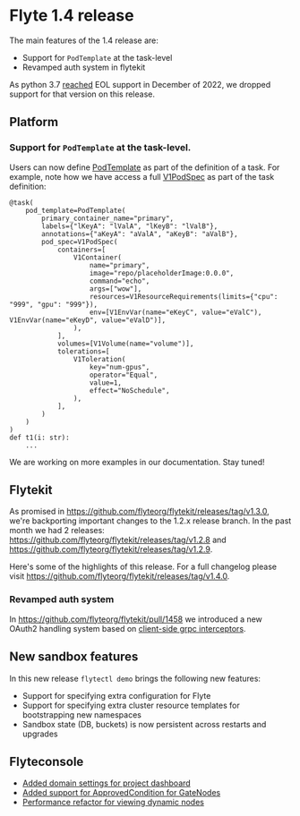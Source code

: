 # Flyte 1.4 release

The main features of the 1.4 release are:
- Support for `PodTemplate` at the task-level
- Revamped auth system in flytekit

As python 3.7 [reached](https://endoflife.date/python) EOL support in December of 2022, we dropped support for that version on this release.

## Platform

### Support for `PodTemplate` at the task-level. 
Users can now define [PodTemplate](https://docs.flyte.org/en/latest/deployment/configuration/general.html#using-default-k8s-podtemplates) as part of the definition of a task. For example, note how we have access a full [V1PodSpec](https://github.com/kubernetes-client/python/blob/master/kubernetes/docs/V1PodSpec.md) as part of the task definition:

```python=
@task(
    pod_template=PodTemplate(
        primary_container_name="primary",
        labels={"lKeyA": "lValA", "lKeyB": "lValB"},
        annotations={"aKeyA": "aValA", "aKeyB": "aValB"},
        pod_spec=V1PodSpec(
            containers=[
                V1Container(
                    name="primary",
                    image="repo/placeholderImage:0.0.0",
                    command="echo",
                    args=["wow"],
                    resources=V1ResourceRequirements(limits={"cpu": "999", "gpu": "999"}),
                    env=[V1EnvVar(name="eKeyC", value="eValC"), V1EnvVar(name="eKeyD", value="eValD")],
                ),
            ],
            volumes=[V1Volume(name="volume")],
            tolerations=[
                V1Toleration(
                    key="num-gpus",
                    operator="Equal",
                    value=1,
                    effect="NoSchedule",
                ),
            ],
        )
    )
)
def t1(i: str):
    ...
```

We are working on more examples in our documentation. Stay tuned!

## Flytekit

As promised in https://github.com/flyteorg/flytekit/releases/tag/v1.3.0, we're backporting important changes to the 1.2.x release branch. In the past month we had 2 releases: https://github.com/flyteorg/flytekit/releases/tag/v1.2.8 and https://github.com/flyteorg/flytekit/releases/tag/v1.2.9.

Here's some of the highlights of this release. For a full changelog please visit https://github.com/flyteorg/flytekit/releases/tag/v1.4.0.

### Revamped auth system
In https://github.com/flyteorg/flytekit/pull/1458 we introduced a new OAuth2 handling system based on [client-side grpc interceptors](https://grpc.github.io/grpc/python/grpc.html#client-side-interceptor). 

## New sandbox features
In this new release `flytectl demo` brings the following new features:
- Support for specifying extra configuration for Flyte
- Support for specifying extra cluster resource templates for bootstrapping new namespaces
- Sandbox state (DB, buckets) is now persistent across restarts and upgrades

## Flyteconsole
- [Added domain settings for project dashboard](https://github.com/flyteorg/flyteconsole/pull/689)
- [Added support for ApprovedCondition for GateNodes](https://github.com/flyteorg/flyteconsole/pull/688)
- [Performance refactor for viewing dynamic nodes](https://github.com/flyteorg/flyteconsole/pull/680)
